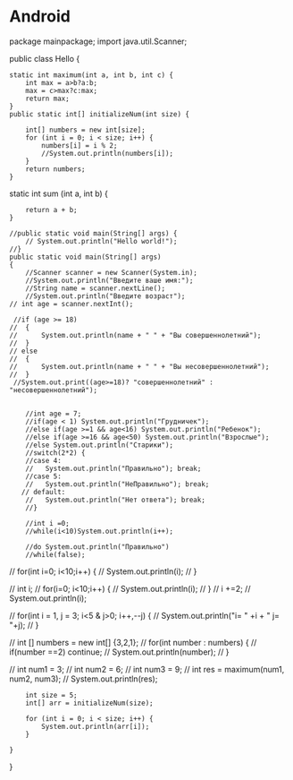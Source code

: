 # Android
package mainpackage;
import java.util.Scanner;

public class Hello {
	
	static int maximum(int a, int b, int c) {
		int max = a>b?a:b;
		max = c>max?c:max;
		return max;
	}
	public static int[] initializeNum(int size) {
	    
	    int[] numbers = new int[size];
	    for (int i = 0; i < size; i++) {
	        numbers[i] = i % 2; 
	        //System.out.println(numbers[i]);
	    }
	    return numbers;
	}

 static int sum (int a, int b) {
	    
	    return a + b;
	}

	//public static void main(String[] args) {
		// System.out.println("Hello world!");
	//}
	public static void main(String[] args)
	{
		//Scanner scanner = new Scanner(System.in);
		//System.out.println("Введите ваше имя:");
		//String name = scanner.nextLine();
	    //System.out.println("Введите возраст");
	// int age = scanner.nextInt();
	 
	 //if (age >= 18)
	//	{
	//		System.out.println(name + " " + "Вы совершеннолетний");
	//	}
	// else
	//	{
	//		System.out.println(name + " " + "Вы несовершеннолетний");
	//	}
	 //System.out.print((age>=18)? "совершеннолетний" : "несовершеннолетний");
		
		
		//int age = 7;
		//if(age < 1) System.out.println("Грудничек");
		//else if(age >=1 && age<16) System.out.println("Ребенок");
		//else if(age >=16 && age<50) System.out.println("Взрослые");
		//else System.out.println("Старики");
		//switch(2*2) {
		//case 4:
		//	 System.out.println("Правильно"); break;
		//case 5:
		//	 System.out.println("НеПравильно"); break;
	   // default:
	    //	 System.out.println("Нет ответа"); break;
		//}
		
		//int i =0;
		//while(i<10)System.out.println(i++);
		
		//do System.out.println("Правильно")
		//while(false);
		
//		for(int i=0; i<10;i++) {
//			System.out.println(i);
//		}

//		int i;
//		for(i=0; i<10;i++) {
//			System.out.println(i);
//		}
//		i +=2;
//		System.out.println(i);

//		for(int i = 1, j = 3; i<5 & j>0; i++,--j) {
//			System.out.println("i= " +i + " j= "+j);
//		}
		
//		int [] numbers = new int[] {3,2,1};
//		for(int number : numbers) {
//			if(number ==2) continue;
//			System.out.println(number);
//		}
		
//		int num1 = 3;
//		int num2 = 6;
//		int num3 = 9;
//		int res = maximum(num1, num2, num3);
//		System.out.println(res);
		
		int size = 5;
		int[] arr = initializeNum(size);
		
	    for (int i = 0; i < size; i++) {
	        System.out.println(arr[i]);
	    }
		
	}
}
